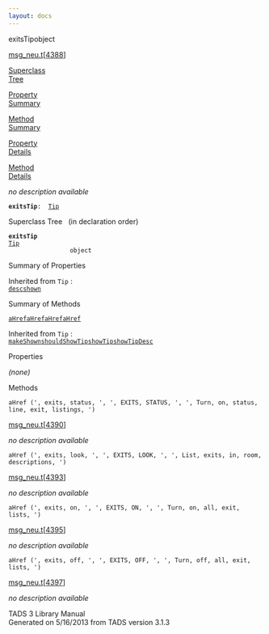 ```yaml
---
layout: docs
---
```

<span class="title">exitsTip</span><span class="type">object</span>

[msg_neu.t](../file/msg_neu.t.html)\[[4388](../source/msg_neu.t.html#4388)\]

[Superclass  
Tree](#_SuperClassTree_)

[Property  
Summary](#_PropSummary_)

[Method  
Summary](#_MethodSummary_)

[Property  
Details](#_Properties_)

[Method  
Details](#_Methods_)

<div class="fdesc">

*no description available*

**`exitsTip`**` :   `[`Tip`](../object/Tip.html)

</div>

<span id="_SuperClassTree_"></span>

<div class="mjhd">

<span class="hdln">Superclass Tree</span>   (in declaration order)

</div>

**`exitsTip`**  
[`Tip`](../object/Tip.html)  
`                 object`  
<span id="_PropSummary_"></span>

<div class="mjhd">

<span class="hdln">Summary of Properties</span>  

</div>



Inherited from `Tip` :  
[`desc`](../object/Tip.html#desc)[`shown`](../object/Tip.html#shown)

<span id="_MethodSummary_"></span>

<div class="mjhd">

<span class="hdln">Summary of Methods</span>  

</div>

[`aHref`](#aHref)[`aHref`](#aHref)[`aHref`](#aHref)[`aHref`](#aHref)

Inherited from `Tip` :  
[`makeShown`](../object/Tip.html#makeShown)[`shouldShowTip`](../object/Tip.html#shouldShowTip)[`showTip`](../object/Tip.html#showTip)[`showTipDesc`](../object/Tip.html#showTipDesc)

<span id="_Properties_"></span>

<div class="mjhd">

<span class="hdln">Properties</span>  

</div>

*(none)* <span id="_Methods_"></span>

<div class="mjhd">

<span class="hdln">Methods</span>  

</div>

<span id="aHref"></span>

`aHref (', exits, status, ', ', EXITS, STATUS, ', ', Turn, on, status, line, exit, listings, ')`

[msg_neu.t](../file/msg_neu.t.html)\[[4390](../source/msg_neu.t.html#4390)\]

<div class="desc">

*no description available*

</div>

<span id="aHref"></span>

`aHref (', exits, look, ', ', EXITS, LOOK, ', ', List, exits, in, room, descriptions, ')`

[msg_neu.t](../file/msg_neu.t.html)\[[4393](../source/msg_neu.t.html#4393)\]

<div class="desc">

*no description available*

</div>

<span id="aHref"></span>

`aHref (', exits, on, ', ', EXITS, ON, ', ', Turn, on, all, exit, lists, ')`

[msg_neu.t](../file/msg_neu.t.html)\[[4395](../source/msg_neu.t.html#4395)\]

<div class="desc">

*no description available*

</div>

<span id="aHref"></span>

`aHref (', exits, off, ', ', EXITS, OFF, ', ', Turn, off, all, exit, lists, ')`

[msg_neu.t](../file/msg_neu.t.html)\[[4397](../source/msg_neu.t.html#4397)\]

<div class="desc">

*no description available*

</div>

<div class="ftr">

TADS 3 Library Manual  
Generated on 5/16/2013 from TADS version 3.1.3

</div>
